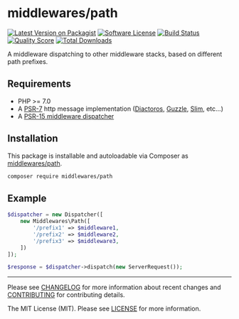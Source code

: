 # middlewares/path

[![Latest Version on Packagist][ico-version]][link-packagist]
[![Software License][ico-license]](LICENSE)
[![Build Status][ico-travis]][link-travis]
[![Quality Score][ico-scrutinizer]][link-scrutinizer]
[![Total Downloads][ico-downloads]][link-downloads]

A middleware dispatching to other middleware stacks, based on different path prefixes.

## Requirements

* PHP >= 7.0
* A [PSR-7](https://packagist.org/providers/psr/http-message-implementation) http message implementation ([Diactoros](https://github.com/zendframework/zend-diactoros), [Guzzle](https://github.com/guzzle/psr7), [Slim](https://github.com/slimphp/Slim), etc...)
* A [PSR-15 middleware dispatcher](https://github.com/middlewares/awesome-psr15-middlewares#dispatcher)

## Installation

This package is installable and autoloadable via Composer as [middlewares/path](https://packagist.org/packages/middlewares/path).

```sh
composer require middlewares/path
```

## Example

```php
$dispatcher = new Dispatcher([
	new Middlewares\Path([
	    '/prefix1' => $middleware1,
	    '/prefix2' => $middleware2,
	    '/prefix3' => $middleware3,
	])
]);

$response = $dispatcher->dispatch(new ServerRequest());
```

---

Please see [CHANGELOG](CHANGELOG.md) for more information about recent changes and [CONTRIBUTING](CONTRIBUTING.md) for contributing details.

The MIT License (MIT). Please see [LICENSE](LICENSE) for more information.

[ico-version]: https://img.shields.io/packagist/v/middlewares/path.svg?style=flat-square
[ico-license]: https://img.shields.io/badge/license-MIT-brightgreen.svg?style=flat-square
[ico-travis]: https://img.shields.io/travis/middlewares/path/master.svg?style=flat-square
[ico-scrutinizer]: https://img.shields.io/scrutinizer/g/middlewares/path.svg?style=flat-square
[ico-downloads]: https://img.shields.io/packagist/dt/middlewares/path.svg?style=flat-square

[link-packagist]: https://packagist.org/packages/middlewares/path
[link-travis]: https://travis-ci.org/middlewares/path
[link-scrutinizer]: https://scrutinizer-ci.com/g/middlewares/path
[link-downloads]: https://packagist.org/packages/middlewares/path
